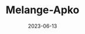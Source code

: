 ---
title: "Melange-Apko"
date: 2023-06-13
draft: false
# description
description: "Install and Implemention of Melange and Apko to build distroless images"
type : "learning-center"
weight: 1
---